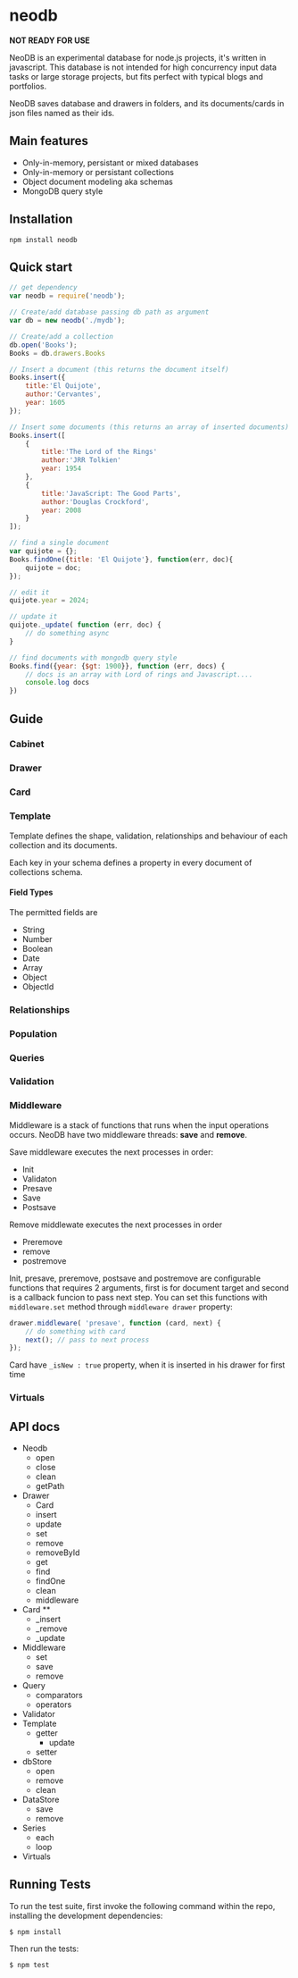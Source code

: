 neodb
=====


**NOT READY FOR USE**

NeoDB is an experimental database for node.js projects, it's written in javascript. This database is not intended for high concurrency input data tasks or large storage projects, but fits perfect with typical blogs and portfolios.

NeoDB saves database and drawers in folders, and its documents/cards in json files named as their ids.

## Main features

- Only-in-memory, persistant or mixed databases
- Only-in-memory or persistant collections
- Object document modeling aka schemas
- MongoDB query style


## Installation

```
npm install neodb
```

## Quick start


```js
// get dependency
var neodb = require('neodb');

// Create/add database passing db path as argument
var db = new neodb('./mydb');

// Create/add a collection
db.open('Books');
Books = db.drawers.Books

// Insert a document (this returns the document itself)
Books.insert({
	title:'El Quijote',
	author:'Cervantes',
	year: 1605
});

// Insert some documents (this returns an array of inserted documents)
Books.insert([
	{
		title:'The Lord of the Rings'
		author:'JRR Tolkien'
		year: 1954
	},
	{
		title:'JavaScript: The Good Parts',
		author:'Douglas Crockford',
		year: 2008
	}
]);

// find a single document
var quijote = {};
Books.findOne({title: 'El Quijote'}, function(err, doc){
	quijote = doc;
});

// edit it
quijote.year = 2024;

// update it
quijote._update( function (err, doc) {
	// do something async
}

// find documents with mongodb query style
Books.find({year: {$gt: 1900}}, function (err, docs) {
	// docs is an array with Lord of rings and Javascript....
	console.log docs
})
```


## Guide

### Cabinet
### Drawer
### Card
### Template

Template defines the shape, validation, relationships and behaviour of each collection and its documents.

Each key in your schema defines a property in every document of collections schema.

#### Field Types

The permitted fields are
- String
- Number
- Boolean
- Date
- Array
- Object
- ObjectId

### Relationships
### Population
### Queries
### Validation
### Middleware

Middleware is a stack of functions that runs when the input operations occurs. NeoDB have two middleware threads: **save** and **remove**.

Save middleware executes the next processes in order:

- Init
- Validaton
- Presave
- Save
- Postsave

Remove middlewate executes the next processes in order

- Preremove
- remove
- postremove

Init, presave, preremove, postsave and postremove are configurable functions that requires 2 arguments, first is for document target and second is a callback funcion to pass next step. You can set this functions with `middleware.set` method through `middleware drawer` property:

```js
drawer.middleware( 'presave', function (card, next) {
	// do something with card
	next(); // pass to next process 
});
```

Card have `_isNew : true` property, when it is inserted in his drawer for first time


### Virtuals


## API docs


- Neodb
	- open
	- close
	- clean
	- getPath
- Drawer
	- Card
	- insert
	- update
	- set
	- remove
	- removeById
	- get
	- find
	- findOne
	- clean
	- middleware
- Card **
	- _insert
	- _remove
	- _update
- Middleware
	- set
	- save
	- remove
- Query
	- comparators
	- operators
- Validator
- Template
	- getter
		- update
	- setter
- dbStore
	- open
	- remove
	- clean
- DataStore
	- save
	- remove
- Series
	- each
	- loop
- Virtuals


## Running Tests

To run the test suite, first invoke the following command within the repo, installing the development dependencies:

```
$ npm install
```

Then run the tests:

```
$ npm test
```